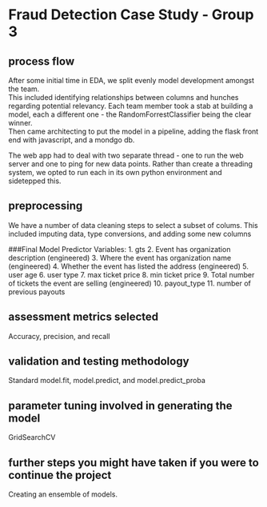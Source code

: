 # Fraud Detection Case Study - Group 3


## process flow

After some initial time in EDA, we split evenly model development amongst the team.  
This included identifying relationships between columns and hunches regarding potential relevancy.
Each team member took a stab at building a model, each a different one - the RandomForrestClassifier being the clear winner.  
Then came architecting to put the model in a pipeline, adding the flask front end with javascript, and a mondgo db.

The web app had to deal with two separate thread - one to run the web server and one to ping for new data points.  Rather than create a threading system, we opted to run each in its own python environment and sidetepped this.  

## preprocessing

We have a number of data cleaning steps to select a subset of colums.  This included imputing data, type conversions, and adding some new columns

###Final Model Predictor Variables:
      1. gts
      2. Event has organization description (engineered)
      3. Where the event has organization name (engineered)
      4. Whether the event has listed the address (engineered)
      5. user age
      6. user type
      7. max ticket price
      8. min ticket price
      9. Total number of tickets the event are selling (engineered)
      10. payout_type
      11. number of previous payouts

## assessment metrics selected

Accuracy, precision, and recall

## validation and testing methodology

Standard model.fit, model.predict, and model.predict_proba

## parameter tuning involved in generating the model

GridSearchCV

## further steps you might have taken if you were to continue the project

Creating an ensemble of models.
